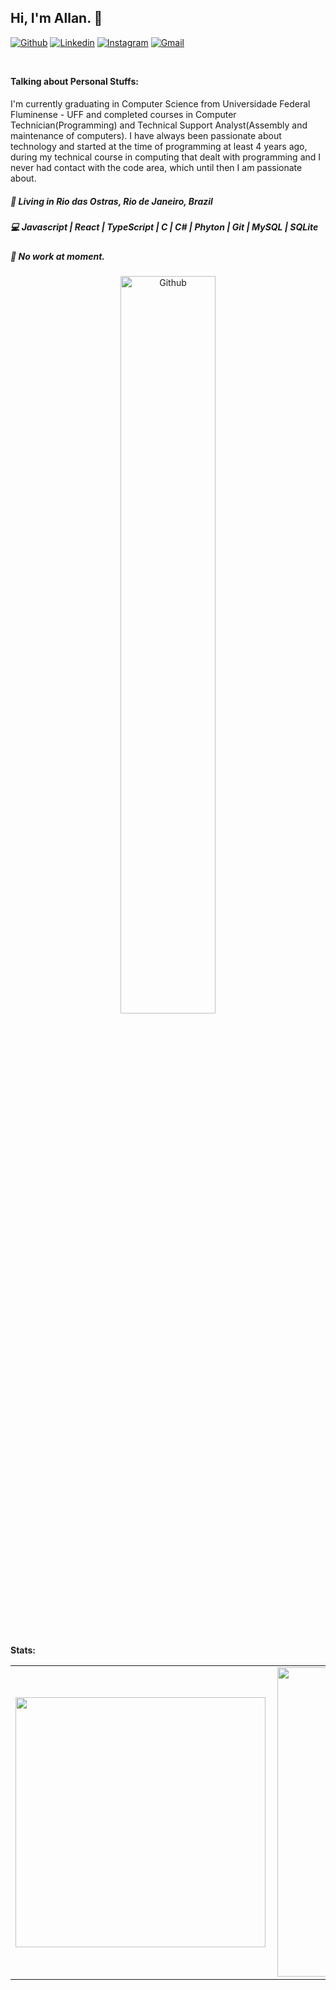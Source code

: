 <!-- Your title -->
## Hi, I'm Allan. 👋

<!-- Your badges
You can use the website to generate badges: https://shields.io/
-->

[![Github](https://img.shields.io/badge/-Github-000?style=flat&logo=Github&logoColor=white)](https://github.com/martsallan)
[![Linkedin](https://img.shields.io/badge/-LinkedIn-blue?style=flat&logo=Linkedin&logoColor=white)](https://www.linkedin.com/in/martsallan/)
[![Instagram](https://img.shields.io/badge/-Instagram-c13584?style=flat&labelColor=c13584&logo=instagram&logoColor=white)](https://www.instagram.com/martsallan/)
[![Gmail](https://img.shields.io/badge/-Gmail-c14438?style=flat&logo=Gmail&logoColor=white)](mailto:allanmartins@id.uff.br)

&nbsp;

<!-- Talking about you -->
**Talking about Personal Stuffs:**

<!-- Any image aligned to the right. Beware the width -->

<h4 align="left">
</h4>
<p align="left">
  I'm currently graduating in Computer Science from Universidade Federal Fluminense - UFF and completed courses in Computer Technician(Programming) and Technical Support Analyst(Assembly and maintenance of computers). I have always been passionate about technology and started at the time of programming at least 4 years ago, during my technical course in computing that dealt with programming and I never had contact with the code area, which until then I am passionate about.
</p>

<h5 align="left">
  📌  Living in <b>Rio das Ostras</b>, <b>Rio de Janeiro</b>, <b>Brazil</b>  
</h5>
<h5 align="left">💻 Javascript | React | TypeScript | C | C# | Phyton | Git | MySQL | SQLite 

<h5 align="left">💼 No work at moment. </h5>
<p align="center">
  <img width="55%" align="center" alt="Github" src="https://raw.githubusercontent.com/onimur/.github/master/.resources/git-header.svg" />
</p>


&nbsp;

**Stats:**

<!-- Your github readme stats
You can use this api: https://github.com/anuraghazra/github-readme-stats
-->

<center>
<table>
  <tr>
      <td><img width="400px" align="left" src="https://github-readme-stats.vercel.app/api/top-langs/?username=martsallan&layout=compact" /></td>
      <td><img width="495px" align="left" src="https://github-readme-stats.vercel.app/api?username=martsallan&theme=default" /></td>
  </tr>   
</table>
</center>


<!-- Your hits or visitors
site: http://hits.dwyl.com or https://visitor-badge.glitch.me
Both apis are in trouble due to the number of requests, if you know any other to register visitors, great
-->
&nbsp;

<!--<p align="center">
    <a href="/">
        <img alt="ViewCount" src="https://komarev.com/ghpvc/?username=martsallan&color=blueviolet" />
    </a>
</p>-->


<!-- Its main projects -->
<!--<p align="center">
  <a href="/">
    <img align="center" src="https://github-readme-stats.vercel.app/api/pin/?username=/&repo=/" />
  </a>
</p>-->

<!-- This readme was created with ♥ by martsallan - https://github.com/martsallan -->
